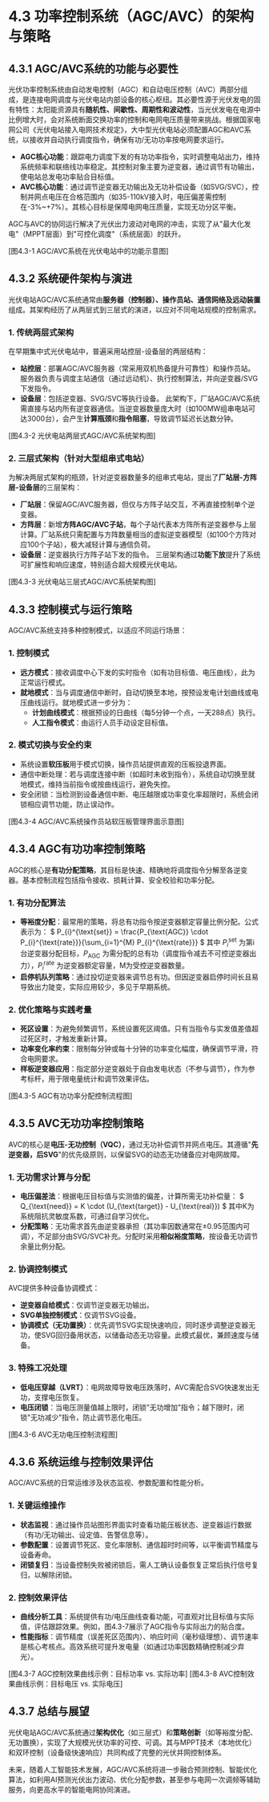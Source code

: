 # 4.3 功率控制系统（AGC/AVC）的架构与策略

## 4.3.1 AGC/AVC系统的功能与必要性

光伏功率控制系统由自动发电控制（AGC）和自动电压控制（AVC）两部分组成，是连接电网调度与光伏电站内部设备的核心枢纽。其必要性源于光伏发电的固有特性：太阳能资源具有**随机性、间歇性、周期性和波动性**，当光伏发电在电源中比例增大时，会对系统断面交换功率的控制和电网电压质量带来挑战。根据国家电网公司《光伏电站接入电网技术规定》，大中型光伏电站必须配置AGC和AVC系统，以接收并自动执行调度指令，确保有功/无功功率按电网要求运行。

- **AGC核心功能**：跟踪电力调度下发的有功功率指令，实时调整电站出力，维持系统频率和联络线功率稳定。其控制对象主要为逆变器，通过调节有功输出，使电站总发电功率贴合目标值。
- **AVC核心功能**：通过调节逆变器无功输出及无功补偿设备（如SVG/SVC），控制并网点电压在合格范围内（如35-110kV接入时，电压偏差需控制在-3%~+7%）。其核心目标是保障电网电压质量，实现无功分区平衡。

AGC与AVC的协同运行解决了光伏出力波动对电网的冲击，实现了从"最大化发电"（MPPT层面）到"可控化调度"（系统层面）的跃升。

[图4.3-1 AGC/AVC系统在光伏电站中的功能示意图]

## 4.3.2 系统硬件架构与演进

光伏电站AGC/AVC系统通常由**服务器（控制器）、操作员站、通信网络及远动装置**组成。其架构经历了从两层式到三层式的演进，以应对不同电站规模的控制需求。

### 1. 传统两层式架构
在早期集中式光伏电站中，普遍采用站控层-设备层的两层结构：

- **站控层**：部署AGC/AVC服务器（常采用双机热备提升可靠性）和操作员站。服务器负责与调度主站通信（通过远动机）、执行控制算法，并向逆变器/SVG下发指令。
- **设备层**：包括逆变器、SVG/SVC等执行设备。
此架构下，厂站AGC/AVC系统需直接与站内所有逆变器通信。当逆变器数量庞大时（如100MW组串电站可达3000台），会产生**计算瓶颈**和**指令阻塞**，导致调节延迟长达数分钟。

[图4.3-2 光伏电站两层式AGC/AVC系统架构图]

### 2. 三层式架构（针对大型组串式电站）
为解决两层式架构的瓶颈，针对逆变器数量多的组串式电站，提出了**厂站层-方阵层-设备层**的三层架构：

- **厂站层**：保留AGC/AVC服务器，但仅与方阵子站交互，不再直接控制单个逆变器。
- **方阵层**：新增**方阵AGC/AVC子站**，每个子站代表本方阵所有逆变器参与上层计算。厂站系统只需配置与方阵数量相当的虚拟逆变器模型（如100个方阵对应100个子站），极大减轻计算与通信负荷。
- **设备层**：逆变器执行方阵子站下发的指令。
三层架构通过**功能下放**提升了系统可扩展性和响应速度，特别适合超大规模光伏电站。

[图4.3-3 光伏电站三层式AGC/AVC系统架构图]

## 4.3.3 控制模式与运行策略

AGC/AVC系统支持多种控制模式，以适应不同运行场景：

### 1. 控制模式

- **远方模式**：接收调度中心下发的实时指令（如有功目标值、电压曲线），此为正常运行模式。
- **就地模式**：当与调度通信中断时，自动切换至本地，按预设发电计划曲线或电压曲线运行。就地模式进一步分为：
  - **计划曲线模式**：根据预设的日曲线（每5分钟一个点，一天288点）执行。
  - **人工指令模式**：由运行人员手动设定目标值。

### 2. 模式切换与安全约束

- 系统设置**软压板**用于模式切换，操作员站提供直观的压板投退界面。
- 通信中断处理：若与调度连接中断（如超时未收到指令），系统自动切换至就地模式，维持当前指令或按曲线运行，避免失控。
- 安全闭锁：当检测到设备通信中断、电压越限或功率变化率超限时，系统会闭锁相应调节功能，防止误动作。

[图4.3-4 AGC/AVC系统操作员站软压板管理界面示意图]

## 4.3.4 AGC有功功率控制策略

AGC的核心是**有功分配策略**，其目标是快速、精确地将调度指令分解至各逆变器。基本控制流程包括指令接收、损耗计算、安全校验和功率分配。

### 1. 有功分配算法

- **等裕度分配**：最常用的策略，将总有功指令按逆变器额定容量比例分配。公式表示为：
  $
  P_{i}^{\text{set}} = \frac{P_{\text{AGC}} \cdot P_{i}^{\text{rate}}}{\sum_{i=1}^{M} P_{i}^{\text{rate}}}
  $
  其中 $P_{i}^{\text{set}}$ 为第i台逆变器分配目标，$P_{\text{AGC}}$ 为需分配的总有功（调度指令减去不可控逆变器出力），$P_{i}^{\text{rate}}$ 为逆变器额定容量，M为受控逆变器数量。
- **启停机队列策略**：通过投切逆变器来调节总有功。但因逆变器启停时间长且易导致出力陡变，实际应用较少，多见于早期系统。

### 2. 优化策略与实践考量

- **死区设置**：为避免频繁调节，系统设置死区阈值。只有当指令与实发值差值超过死区时，才触发重新计算。
- **功率变化率约束**：限制每分钟或每十分钟的功率变化幅度，确保调节平滑，符合电网要求。
- **样板逆变器应用**：指定部分逆变器处于自由发电状态（不参与调节），作为参考标杆，用于限电量统计和调节效果评估。

[图4.3-5 AGC有功功率分配控制流程图]

## 4.3.5 AVC无功功率控制策略

AVC的核心是**电压-无功控制（VQC）**，通过无功补偿调节并网点电压。其遵循"**先逆变器，后SVG**"的优先级原则，以保留SVG的动态无功储备应对电网故障。

### 1. 无功需求计算与分配

- **电压偏差法**：根据电压目标值与实测值的偏差，计算所需无功补偿量：
  $
  Q_{\text{need}} = K \cdot (U_{\text{target}} - U_{\text{real}})
  $
  其中K为系统阻抗灵敏度系数，可通过自学习优化。
- **分配策略**：无功需求首先由逆变器承担（其功率因数通常在±0.95范围内可调），不足部分由SVG/SVC补充。分配时采用**相似裕度策略**，按设备无功调节余量比例分配。

### 2. 协调控制模式
AVC提供多种设备协调模式：

- **逆变器自给模式**：仅调节逆变器无功输出。
- **SVG单独控制模式**：仅调节SVG设备。
- **协调模式（无功置换）**：优先调节SVG实现快速响应，同时逐步调整逆变器无功，使SVG回归备用状态，以储备动态无功容量。此模式最优，兼顾速度与储备。

### 3. 特殊工况处理

- **低电压穿越（LVRT）**：电网故障导致电压跌落时，AVC需配合SVG快速发出无功，支撑电压恢复。
- **电压闭锁**：当电压测量值越上限时，闭锁"无功增加"指令；越下限时，闭锁"无功减少"指令，防止调节恶化电压。

[图4.3-6 AVC无功电压控制流程图]

## 4.3.6 系统运维与控制效果评估

AGC/AVC系统的日常运维涉及状态监视、参数配置和性能分析。

### 1. 关键运维操作

- **状态监视**：通过操作员站图形界面实时查看功能压板状态、逆变器运行数据（有功/无功输出、设定值、告警信息等）。
- **参数配置**：设置调节死区、变化率限制、通信超时时间等，以平衡调节精度与设备寿命。
- **闭锁复归**：当设备控制失败被闭锁后，需人工确认设备恢复正常后执行信号复归，以解除闭锁。

### 2. 控制效果评估

- **曲线分析工具**：系统提供有功/电压曲线查看功能，可直观对比目标值与实际值，评估跟踪效果。例如，图4.3-7展示了AGC指令与实际出力的贴合度。
- **性能指标**：调节精度（误差死区范围内）、响应时间（毫秒级理想）、调节速率是核心考核点。高效系统可提升发电量（如通过功率因数精确控制减少弃光）。

[图4.3-7 AGC控制效果曲线示例：目标功率 vs. 实际功率]
[图4.3-8 AVC控制效果曲线示例：目标电压 vs. 实际电压]

## 4.3.7 总结与展望

光伏电站AGC/AVC系统通过**架构优化**（如三层式）和**策略创新**（如等裕度分配、无功置换），实现了大规模光伏功率的可控、可调。其与MPPT技术（本地优化）和双环控制（设备级快速响应）共同构成了完整的光伏并网控制体系。

未来，随着人工智能技术发展，AGC/AVC系统将进一步融合预测控制、智能优化算法，如利用AI预测光伏出力波动、优化分配参数，甚至参与电网一次调频等辅助服务，向更高水平的智能电网协同演进。